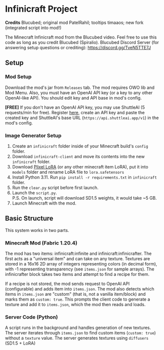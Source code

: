 # Infinicraft Project
**Credits**
Blucubed; original mod
PatelRahil; tooltips
timaaos; new fork (integrated script into mod!)

The Minecraft Infinicraft mod from the Blucubed video. Feel free to use this code as long as you credit Blucubed (Spiralio).
Blucubed Discord Server (for answering setup questions or crediting): https://discord.gg/TveN5TTE7J  

## Setup

### Mod Setup
Download the mod's jar from `Releases` tab. The mod requires OWO lib and Mod Menu. Also, you must have an OpenAI API key (or a key to any other OpenAI-like API). You should edit key and API base in mod's config.  
  
**[FREE]** If you don't have an OpenAI API key, you may use ShuttleAI (5 requests/min for free). Register [here](https://shuttleai.app/), create an API key and paste the created key and ShuttleAI's base URL (`https://api.shuttleai.app/v1`) in the mod's config.  
### Image Generator Setup
1. Create an `infinicraft` folder inside of your Minecraft build's `config` folder. 
2. Download `infinicraft-client` and move its contents into the new `infinicraft` folder. 
3. Download [Plixel LoRA](https://civitai.com/models/102368/plixel-minecraft) (or any other minecraft item LoRA), put it into `models` folder and rename LoRA file to `lora.safetensors` 
4. Install Python 3.11. Run `pip install -r requirements.txt` in `infinicraft` folder.  
5. Run the `clear.py` script before first launch.
6. Launch the `script.py`.  
P.S. On launch, script will download SD1.5 weights, it would take ~5 GB.
7. Launch Minecraft with the mod.
    
## Basic Structure
This system works in two parts.

### Minecraft Mod (Fabric 1.20.4)
The mod has two items: infinicraft:infinite and infinicraft:infinicrafter. The first acts as a "universal item" and can take on any texture. Textures are stored in a 16x16 2D array of integers representing colors (in decimal form), with -1 representing transparency (see `items.json` for sample arrays). The infinicrafter block takes two items and attempt to find a recipe for them.

If a recipe is not stored, the mod sends request to OpenAI API (configurable) and adds item into `items.json`. The mod also detects which items in `items.json` are "custom" (that is, not a vanilla item/block) and marks them as `custom: true`. This prompts the client code to generate a texture and add it to `items.json`, which the mod then reads and loads.

### Server Code (Python)
A script runs in the background and handles generation of new textures.  
The server iterates through `items.json` to find custom items (`custom: true`) without a `texture` value. The server generates textures using `diffusers` (SD1.5 + LoRA)
